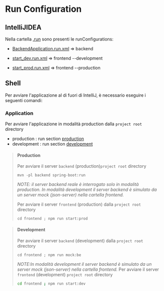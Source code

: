# Run Configuration
## IntelliJIDEA
Nella cartella [.run](./.run) sono presenti le runConfigurations:
- [BackendApplication.run.xml](.run/BackendApplication.run.xml) => backend


- [start_dev.run.xml](.run/start_dev.run.xml) => frontend --development
- [start_prod.run.xml](.run/start_prod.run.xml) => frontend --production

## Shell
Per avviare l'applicazione al di fuori di IntelliJ, è necessario eseguire i seguenti comandi:

### Application
Per avviare l'applicazione in modalità production dalla `project root` directory
- production : run section [production](#production)
- development : run section [development](#development)


>#### Production
>Per avviare il server `backend` (production)`project root` directory
>``` shell
>mvn -pl backend spring-boot:run
>```
>*NOTE: il server backend reale è interrogato solo in modalità production. 
>In modalità development il server backend è simulato da un server mock (json-server) nella cartella frontend.*
>
>Per avviare il server `frontend` (production) dalla `project root` directory
>``` shell
>cd frontend ; npm run start:prod
>```

>#### Development
>Per avviare il server `backend` (development) dalla `project root` directory
>``` shell
>cd frontend ; npm run mock:be
>```
>*NOTE:In modalità development il server backend è simulato da un server mock (json-server) nella cartella frontend.*
>Per avviare il server `frontend` (development) `project root` directory
>``` bash
>cd frontend ; npm run start:dev
>```


